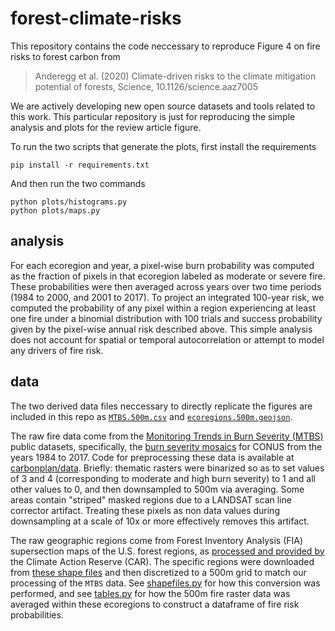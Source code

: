# forest-climate-risks

This repository contains the code neccessary to reproduce Figure 4 on fire risks to forest carbon from

> Anderegg et al. (2020) Climate-driven risks to the climate mitigation potential of forests, Science, 10.1126/science.aaz7005

We are actively developing new open source datasets and tools related to this work. This particular repository is just for reproducing the simple analysis and plots for the review article figure.

To run the two scripts that generate the plots, first install the requirements

```
pip install -r requirements.txt
```

And then run the two commands

```
python plots/histograms.py
python plots/maps.py
```

## analysis

For each ecoregion and year, a pixel-wise burn probability was computed as the fraction of pixels in that ecoregion labeled as moderate or severe fire. These probabilities were then averaged across years over two time periods (1984 to 2000, and 2001 to 2017). To project an integrated 100-year risk, we computed the probability of any pixel within a region experiencing at least one fire under a binomial distribution with 100 trials and success probability given by the pixel-wise annual risk described above. This simple analysis does not account for spatial or temporal autocorrelation or attempt to model any drivers of fire risk.

## data

The two derived data files neccessary to directly replicate the figures are included in this repo as [`MTBS.500m.csv`](data/MTBS.500m.csv) and [`ecoregions.500m.geojson`](ecoregions.500m.geojson).

The raw fire data come from the [Monitoring Trends in Burn Severity (MTBS)](https://www.mtbs.gov/) public datasets, specifically, the [burn severity mosaics](https://www.mtbs.gov/direct-download) for CONUS from the years 1984 to 2017. Code for preprocessing these data is available at [carbonplan/data](https://github.com/carbonplan/data/tree/master/scripts/mtbs). Briefly: thematic rasters were binarized so as to set values of 3 and 4 (corresponding to moderate and high burn severity) to 1 and all other values to 0, and then downsampled to 500m via averaging. Some areas contain "striped" masked regions due to a LANDSAT scan line corrector artifact. Treating these pixels as non data values during downsampling at a scale of 10x or more effectively removes this artifact.

The raw geographic regions come from Forest Inventory Analysis (FIA) supersection maps of the U.S. forest regions, as [processed and provided by](https://www.climateactionreserve.org/how/protocols/forest/assessment-area-data/) the Climate Action Reserve (CAR). The specific regions were downloaded from [these shape files](https://www.climateactionreserve.org/wp-content/uploads/2009/03/GIS-Supersection-Shape-File1.zip) and then discretized to a 500m grid to match our processing of the `MTBS` data. See [shapefiles.py](scripts/ecoregions.py) for how this conversion was performed, and see [tables.py](scripts/tables.py) for how the 500m fire raster data was averaged within these ecoregions to construct a dataframe of fire risk probabilities. 
